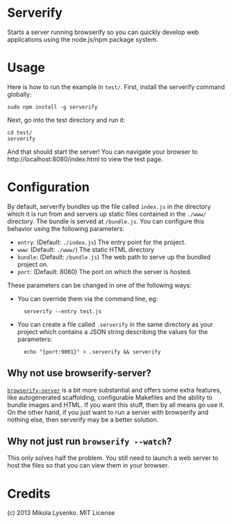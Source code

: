 Serverify
=========

Starts a server running browserify so you can quickly develop web applications using the node.js/npm package system.

Usage
=====

Here is how to run the example in `test/`.  First, install the serverify command globally:

    sudo npm install -g serverify
    
Next, go into the test directory and run it:

    cd test/
    serverify
    
And that should start the server!  You can navigate your browser to http://localhost:8080/index.html to view the test page.

Configuration
=============

By default, serverify bundles up the file called `index.js` in the directory which it is run from and servers up static files contained in the `./www/` directory.  The bundle is served at `/bundle.js`.  You can configure this behavior using the following parameters:

* `entry`: (Default: `./index.js`) The entry point for the project.
* `www`: (Default: `./www/`) The static HTML directory
* `bundle`: (Default: `/bundle.js`) The web path to serve up the bundled project on.
* `port`: (Default: 8080) The port on which the server is hosted.

These parameters can be changed in one of the following ways:

* You can override them via the command line, eg:

        serverify --entry test.js
    
* You can create a file called `.serverify` in the same directory as your project which contains a JSON string describing the values for the parameters:

        echo "{port:9001}" > .serverify && serverify


## Why not use browserify-server?

[`browserify-server`](https://github.com/Raynos/browserify-server) is a bit more substantial and offers some extra features, like autogenerated scaffolding, configurable Makefiles and the ability to bundle images and HTML.  If you want this stuff, then by all means go use it.  On the other hand, if you just want to run a server with browserify and nothing else, then serverify may be a better solution.

## Why not just run `browserify --watch`?

This only solves half the problem.  You still need to launch a web server to host the files so that you can view them in your browser.

Credits
=======
(c) 2013 Mikola Lysenko.  MIT License
